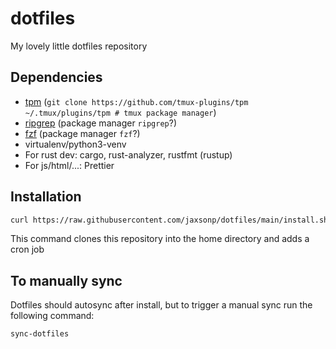 # dotfiles

My lovely little dotfiles repository

## Dependencies

* [tpm](https://github.com/tmux-plugins/tpm) (`git clone https://github.com/tmux-plugins/tpm ~/.tmux/plugins/tpm # tmux package manager`)
* [ripgrep](https://github.com/BurntSushi/ripgrep) (package manager `ripgrep`?)
* [fzf](https://github.com/junegunn/fzf) (package manager `fzf`?)
* virtualenv/python3-venv
* For rust dev: cargo, rust-analyzer, rustfmt (rustup)
* For js/html/...: Prettier

## Installation

```sh
curl https://raw.githubusercontent.com/jaxsonp/dotfiles/main/install.sh | sh
```

This command clones this repository into the home directory and adds a cron job

## To manually sync

Dotfiles should autosync after install, but to trigger a manual sync run the following command:

```sh
sync-dotfiles
```
